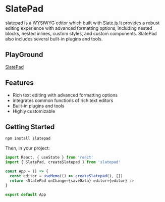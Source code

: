 # SlatePad

slatepad is a WYSIWYG editor which built with [Slate.js](https://github.com/ianstormtaylor/slate).It provides a robust editing experience with advanced formatting options, including nested blocks, nested inlines, custom styles, and custom components. SlatePad also includes several built-in plugins and tools.

## PlayGround

[SlatePad](https://qirong77.github.io/SlatePad/)

## Features

- Rich text editing with advanced formatting options
- integrates common functions of rich text editors
- Built-in plugins and tools
- Highly customizable

## Getting Started

```sh
npm install slatepad
```

Then, in your project:

```js
import React, { useState } from 'react'
import { SlatePad, createSlatepad } from 'slatepad'

const App = () => {
  const editor = useMemo(() => createSlatepad(), [])
  return <SlatePad onChange={saveData} editor={editor} />
}

export default App
```
